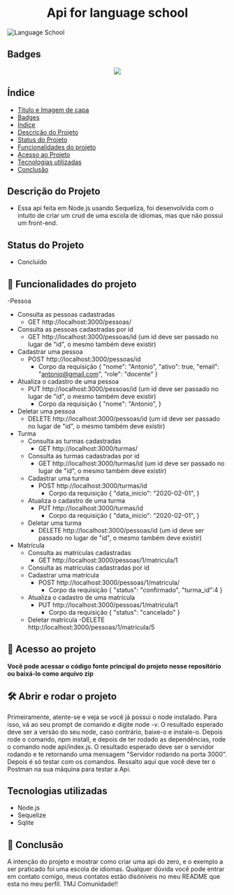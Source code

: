 <h1 align="center"><b> Api for language school </b></h1>

![Language School](https://user-images.githubusercontent.com/52571090/169300610-250d9963-16a4-4af9-a470-65d4c2ea3da0.png)


## Badges
<p align="center">
<img src="http://img.shields.io/static/v1?label=STATUS&message=EM%20PRONTO&color=GREEN&style=for-the-badge"/>
</p>

## Índice 

* [Título e Imagem de capa](#Título-e-Imagem-de-capa)
* [Badges](#badges)
* [Índice](#índice)
* [Descrição do Projeto](#descrição-do-projeto)
* [Status do Projeto](#status-do-Projeto)
* [Funcionalidades do projeto](#funcionalidades-e-demonstração-da-aplicação)
* [Acesso ao Projeto](#acesso-ao-projeto)
* [Tecnologias utilizadas](#tecnologias-utilizadas)
* [Conclusão](#conclusão)


## Descrição do Projeto

- Essa api feita em Node.js usando Sequeliza, foi desenvolvida com o intuito de criar um crud de uma escola de idiomas, mas que não possui um front-end.

## Status do Projeto

- Concluído

## :hammer: Funcionalidades do projeto

-Pessoa
  - Consulta as pessoas cadastradas 
    - GET http://localhost:3000/pessoas/ 
  - Consulta as pessoas cadastradas por id
    - GET http://localhost:3000/pessoas/id (um id deve ser passado no lugar de "id", o mesmo também deve existir) 
  - Cadastrar uma pessoa
    - POST http://localhost:3000/pessoas/id
      - Corpo da requisição
          {
                "nome": "Antonio",
                "ativo": true,
                "email": "antonio@gmail.com",
                "role": "docente"
            }
  - Atualiza o cadastro de uma pessoa
    - PUT http://localhost:3000/pessoas/id (um id deve ser passado no lugar de "id", o mesmo também deve existir) 
      - Corpo da requisição 
        {
        "nome": "Antonio",
        } 
  - Deletar uma pessoa
    - DELETE http://localhost:3000/pessoas/id (um id deve ser passado no lugar de "id", o mesmo também deve existir) 
- Turma
  - Consulta as turmas cadastradas
    - GET http://localhost:3000/turmas/    
  - Consulta as turmas cadastradas por id
    - GET http://localhost:3000/turmas/id (um id deve ser passado no lugar de "id", o mesmo também deve existir)      
  - Cadastrar uma turma
    - POST http://localhost:3000/turmas/id
      - Corpo da requisição
        {
          "data_inicio": "2020-02-01",
        } 
  - Atualiza o cadastro de uma turma
    - PUT http://localhost:3000/turmas/id
      - Corpo da requisição
        {
          "data_inicio": "2020-02-01",
        } 
  - Deletar uma turma
    - DELETE http://localhost:3000/pessoas/id (um id deve ser passado no lugar de "id", o mesmo também deve existir) 
- Matrícula
  - Consulta as matrículas cadastradas
    - GET  http://localhost:3000/pessoas/1/matricula/1
  - Consulta as matrículas cadastradas por id
  - Cadastrar uma matrícula
    - POST http://localhost:3000/pessoas/1/matricula/
      - Corpo da requisição
          {
            "status": "confirmado",
                  "turma_id":4
          }
  - Atualiza o cadastro de uma matrícula
    - PUT http://localhost:3000/pessoas/1/matricula/1
      - Corpo da requisição 
          {
                "status": "cancelado"
            }
  - Deletar matrícula
      -DELETE http://localhost:3000/pessoas/1/matricula/5
      
      
## 📁 Acesso ao projeto

**Você pode acessar o código fonte principal do projeto nesse repositório ou baixá-lo como arquivo zip**

## 🛠️ Abrir e rodar o projeto

Primeiramente, atente-se e veja se você já possui o node instalado. Para isso, vá ao seu prompt de comando e digite node -v. O resultado esperado deve ser a versão 
 do seu node, caso contrário, baixe-o e instale-o. 
  Depois rode o comando, npm install, e depois de ter rodado as dependências, rode o comando node api/index.js. O resultado esperado deve ser o servidor rodando e te
  retornando uma mensagem "Servidor rodando na porta 3000". Depois é só testar com os comandos. Ressalto aqui que você deve ter o Postman na sua máquina para testar a
  Api. 


## Tecnologias utilizadas
  - Node.js
  - Sequelize
  - Sqlite

## 📁 Conclusão
  A intenção do projeto e mostrar como criar uma api do zero, e o exemplo a ser praticado foi uma escola de idiomas. Qualquer dúvida você pode entrar em contato comigo,
  meus contatos estão disóníveis no meu README que esta no meu perfil. TMJ Comunidade!!
